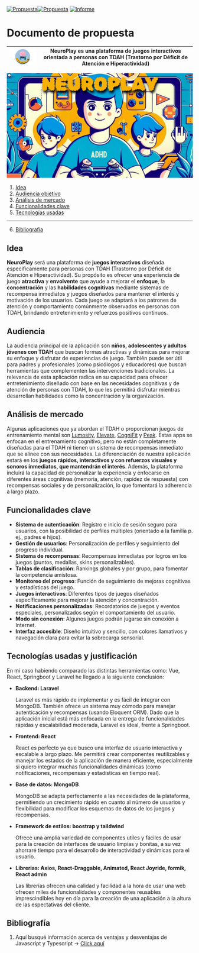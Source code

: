 [![Propuesta](../assets/BotónInicio-s.png)](../index.html)[![Propuesta](../assets/BotónPrpuesta.png)](./Propuesta) [![Informe](../assets/BotónInforme.png)](./Informe)

# Documento de propuesta  

| <img width="200px" src="../assets/NeuroPlay/NeuroPlay-Photoroom.png"/> | NeuroPlay  es una plataforma de juegos interactivos orientada a personas con TDAH (Trastorno por Déficit de Atención e Hiperactividad)  |
| ----------- | ----------- |

![Banner de la aplicación](../assets/NeuroPlay.png)

1. [Idea](#idea)
2. [Audiencia objetivo](#audiencia)
3. [Análisis de mercado](#análisis-de-mercado)
4. [Funcionalidades clave](#funcionalidades-clave)
5. [Tecnologías usadas](#)
---
6. [Bibliografía](#bibliografía)

## Idea

**NeuroPlay** será una plataforma de **juegos interactivos** diseñada específicamente para personas con TDAH (Trastorno por Déficit de Atención e Hiperactividad). Su propósito es ofrecer una experiencia de juego **atractiva** y **envolvente** que ayude a mejorar el **enfoque**, la **concentración** y las **habilidades cognitivas** mediante sistemas de recompensa inmediatos y juegos diseñados para mantener el interés y motivación de los usuarios. Cada juego se adaptará a los patrones de atención y comportamiento comúnmente observados en personas con TDAH, brindando entretenimiento y refuerzos positivos continuos.

## Audiencia 

La audiencia principal de la aplicación son **niños, adolescentes y adultos jóvenes con TDAH** que buscan formas atractivas y dinámicas para mejorar su enfoque y disfrutar de experiencias de juego. También puede ser útil para padres y profesionales (como psicólogos y educadores) que buscan herramientas que complementen las intervenciones tradicionales. La relevancia de esta aplicación radica en su capacidad para ofrecer entretenimiento diseñado con base en las necesidades cognitivas y de atención de personas con TDAH, lo que les permitirá disfrutar mientras desarrollan habilidades como la concentración y la organización.

## Análisis de mercado 

Algunas aplicaciones que ya abordan el TDAH o proporcionan juegos de entrenamiento mental son [Lumosity](https://www.lumosity.com/es/), [Elevate](https://elevateapp.com/), [CogniFit](https://www.cognifit.com/es?srsltid=AfmBOor6sW8jNPi0H_cDEtImTVcAVeBpm5RymFDW9_JZ51LagFVqR4Dc) y [Peak](https://www.peak.net/). Estas apps se enfocan en el entrenamiento cognitivo, pero no están completamente diseñadas para el TDAH ni tienen un sistema de recompensas inmediato que se alinee con sus necesidades. La diferenciación de nuestra aplicación estará en los **juegos rápidos, interactivos y con refuerzos visuales y sonoros inmediatos, que mantendrán el interés**. Además, la plataforma incluirá la capacidad de personalizar la experiencia y enfocarse en diferentes áreas cognitivas (memoria, atención, rapidez de respuesta) con recompensas sociales y de personalización, lo que fomentará la adherencia a largo plazo.

## Funcionalidades clave 

- **Sistema de autenticación**: Registro e inicio de sesión seguro para usuarios, con la posibilidad de perfiles múltiples (orientado a la familia p. ej., padres e hijos).
- **Gestión de usuarios**: Personalización de perfiles y seguimiento del progreso individual.
- **Sistema de recompensas**: Recompensas inmediatas por logros en los juegos (puntos, medallas, skins personalizables).
- **Tablas de clasificación**: Rankings globales y por grupo, para fomentar la competencia amistosa.
- **Monitoreo del progreso**: Función de seguimiento de mejoras cognitivas y estadísticas del juego.
- **Juegos interactivos**: Diferentes tipos de juegos diseñados específicamente para mejorar la atención y concentración.
- **Notificaciones personalizadas**: Recordatorios de juegos y eventos especiales, personalizados según el comportamiento del usuario.
- **Modo sin conexión**: Algunos juegos podrán jugarse sin conexión a Internet.
- **Interfaz accesible**: Diseño intuitivo y sencillo, con colores llamativos y navegación clara para evitar la sobrecarga sensorial.

## Tecnologías usadas y justificación

En mi caso habiendo comparado las distintas herramientas como: Vue, React, Springboot y Laravel he llegado a la siguiente conclusión:

- **Backend: Laravel**

    Laravel es más rápido de implementar y es fácil de integrar con MongoDB. También ofrece un sistema muy cómodo para manejar autenticación y recompensas (usando Eloquent ORM). Dado que la aplicación inicial está más enfocada en la entrega de funcionalidades rápidas y escalabilidad moderada, Laravel es ideal, frente a Springboot.

- **Frontend: React** 

    React es perfecto ya que busco una interfaz de usuario interactiva y escalable a largo plazo. Me permitirá crear componentes reutilizables y manejar los estados de la aplicación de manera eficiente, especialmente si quiero integrar muchas funcionalidades dinámicas (como notificaciones, recompensas y estadísticas en tiempo real).

- **Base de datos: MongoDB**

    MongoDB se adapta perfectamente a las necesidades de la plataforma, permitiendo un crecimiento rápido en cuanto al número de usuarios y flexibilidad para modificar los esquemas de datos de los juegos y recompensas.
- **Framework de estilos: boostrap y taildwind**

    Ofrece una amplia variedad de componentes utiles y fáciles de usar para la creación de interfaces de usuario limpias y bonitas, a su vez ahorraré tiempo para el desarrollo de interactividad y dinámicas para el usuario.

- **Librerias: Axios, React-Draggable, Animated, React Joyride, formik, React admin**

    Las librerías ofrecen una calidad y facilidad a la hora de usar una web ofrecen miles de funcionalidades y componentes reusables imprescindibles hoy en día para la creación de una aplicación a la altura de las espectativas del cliente.

## Bibliografía

1. Aquí busqué información acerca de ventajas y desventajas de Javascript y Typescript -> [Click aquí](https://www.campusmvp.es/recursos/post/typescript-contra-javascript-cual-deberias-utilizar.aspx)